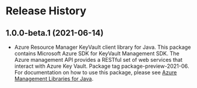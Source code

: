 # Release History

## 1.0.0-beta.1 (2021-06-14)

- Azure Resource Manager KeyVault client library for Java. This package contains Microsoft Azure SDK for KeyVault Management SDK. The Azure management API provides a RESTful set of web services that interact with Azure Key Vault. Package tag package-preview-2021-06. For documentation on how to use this package, please see [Azure Management Libraries for Java](https://aka.ms/azsdk/java/mgmt).
